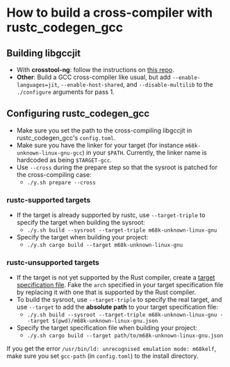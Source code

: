 # How to build a cross-compiler with rustc_codegen_gcc

## Building libgccjit

* With **crosstool-ng**: follow the instructions on [this repo](https://github.com/cross-cg-gcc-tools/cross-gcc).
* **Other**: Build a GCC cross-compiler like usual, but add `--enable-languages=jit`, `--enable-host-shared`, and `--disable-multilib` to the `./configure` arguments for pass 1.

## Configuring rustc_codegen_gcc

* Make sure you set the path to the cross-compiling libgccjit in rustc_codegen_gcc's `config.toml`.
* Make sure you have the linker for your target (for instance `m68k-unknown-linux-gnu-gcc`) in your `$PATH`. Currently, the linker name is hardcoded as being `$TARGET-gcc`.
* Use `--cross` during the prepare step so that the sysroot is patched for the cross-compiling case:
  * `./y.sh prepare --cross`

### rustc-supported targets
* If the target is already supported by rustc, use `--target-triple` to specify the target when building the sysroot:
  * `./y.sh build --sysroot --target-triple m68k-unknown-linux-gnu`
* Specify the target when building your project:
  * `./y.sh cargo build --target m68k-unknown-linux-gnu`

### rustc-unsupported targets
* If the target is not yet supported by the Rust compiler, create a [target specification file](https://docs.rust-embedded.org/embedonomicon/custom-target.html). Fake the `arch` specified in your target specification file by replacing it with one that is supported by the Rust compiler. 
* To build the sysroot, use `--target-triple` to specify the real target, and use `--target` to add the **absolute path** to your target specification file:
  * `./y.sh build --sysroot --target-triple m68k-unknown-linux-gnu --target $(pwd)/m68k-unknown-linux-gnu.json`
* Specify the target specification file when building your project:
  * `./y.sh cargo build --target path/to/m68k-unknown-linux-gnu.json`

If you get the error `/usr/bin/ld: unrecognised emulation mode: m68kelf`, make sure you set `gcc-path` (in `config.toml`) to the install directory.
